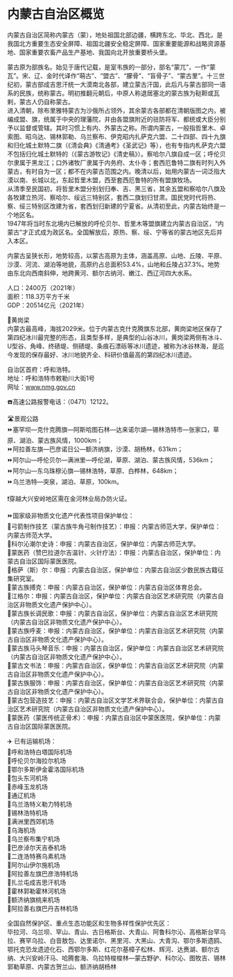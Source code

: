 # 内蒙古自治区概览  

内蒙古自治区简称内蒙古（蒙），地处祖国北部边疆，横跨东北、华北、西北，是我国北方重要生态安全屏障、祖国北疆安全稳定屏障、国家重要能源和战略资源基地、国家重要农畜产品生产基地、我国向北开放重要桥头堡。  

蒙古原为部族名。始见于唐代记载，是室韦族的一部分，部名“蒙兀”，一作“蒙瓦”。宋、辽、金时代译作“萌古”、“盟古”、“朦骨”、“盲骨子”、“蒙古里”。十三世纪初，蒙古部成吉思汗统一大漠南北各部，建立蒙古汗国，此后凡与蒙古部同一语系的民族，统称蒙古。明初推翻元朝后，中原人称退居塞北的蒙古族为鞑靼或瓦剌，蒙古人仍自称蒙古。  
进入清朝，除布里雅特蒙古为沙俄所占领外，其余蒙古各部都在清朝版图之内，被编成盟、旗，统属于中央的理藩院，并由各盟旗附近的驻防将军、都统或大臣分别予以监督或管辖。其时习惯上有内、外蒙古之称。所谓内蒙古，一般指哲里木、卓索图、昭乌达、锡林郭勒、乌兰察布、伊克昭内扎萨克六盟、二十四部、四十九旗和归化城土默特二旗（《清会典》《清通考》《圣武记》等），也有专指内札萨克六盟不包括归化城土默特的（《蒙古游牧记》《清史稿》）。察哈尔八旗自成一区；呼伦贝尔隶属于黑龙江；口外诸牧厂隶属于内务府、太仆寺；套西厄鲁特二旗有时列入外蒙古，有时自为一区；都不在内蒙古范围之内。晚清以后，始用内蒙古一词泛指大漠以南、长城以北，东起哲里木盟，西至套西厄鲁特的所有盟旗牧场。  
从清季至民国初，将哲里木盟分别划归奉、吉、黑三省，其余五盟和察哈尔八旗及各牧建立热河、察哈尔、绥远三特别区，套西二旗划归甘肃。国民党时代将热、察、绥三特别区改建为省，套西划归新建的宁夏省。从清初至此，内蒙古始终是一个地区名。  
1947年将当时东北境内已解放的呼伦贝尔、哲里木等盟旗建立内蒙古自治区，“内蒙古”才正式成为政区名。全国解放后，原热、察、绥、宁等省的蒙古地区先后并入本区。  

内蒙古呈狭长形，地势较高，以蒙古高原为主体，涵盖高原、山地、丘陵、平原、沙漠、河流、湖泊等地貌，高原约占总面积53.4%，山地和丘陵占37.3%。地势由东北向西南斜伸，地跨黄河、额尔古纳河、嫩江、西辽河四大水系。  

人口：2400万（2021年）  
面积：118.3万平方千米  
GDP：20514亿元（2021年）  

🌋黄岗梁  
内蒙古最高峰，海拔2029米。位于内蒙古克什克腾旗东北部，黄岗梁地区保存了第四纪冰川最完整的形态，且类型多样，是典型的山谷冰川，黄岗梁两侧有冰斗、U型谷、角峰、终碛堤、侧碛堤、条痕石漂砾等冰川遗迹，被称为冰谷林海，是迄今发现的保存最好、冰川地貌齐全、科研价值最高的第四纪冰川遗迹。  

自治区首府：呼和浩特。  
地址：呼和浩特市敕勒川大街1号  
网址：<a href="http://www.nmg.gov.cn" target="_blank">www.nmg.gov.cn</a>  

☎️高速公路报警电话：（0471）12122。  

🛣️景观公路  
⏩塞罕坝—克什克腾旗—阿斯哈图石林—达来诺尔湖—锡林浩特市—张家口，草原、湖泊、蒙古族风情，1000km；  
⏩阿拉善左旗—巴彦诺日公—额济纳旗，沙漠、胡杨林，631km；  
⏩阿尔山—呼伦贝尔—满洲里—呼伦湖，草原、湖泊、蒙古族风情，536km；  
⏩阿尔山—东乌珠穆沁旗—锡林浩特，草原、白桦林，648km；  
⏩乌兰浩特—突泉，湖泊、草原，100km。  

❗穿越大兴安岭地区需在金河林业局办防火证。  

⏩国家级非物质文化遗产代表性项目保护单位：  
🔸弓箭制作技艺（蒙古族牛角弓制作技艺）：申报：内蒙古师范大学，保护单位：内蒙古师范大学。  
🔸科尔沁潮尔史诗：申报：内蒙古自治区，保护单位：内蒙古师范大学。  
🔸蒙医药（赞巴拉道尔吉温针、火针疗法）：申报：内蒙古自治区，保护单位：内蒙古自治区国际蒙医医院。  
🔸格萨（斯）尔：申报：内蒙古自治区，保护单位：内蒙古自治区少数民族古籍征集研究室。  
🔸蒙古族搏克：申报：内蒙古自治区，保护单位：内蒙古自治区体育总会。  
🔸江格尔：申报：内蒙古自治区，保护单位：内蒙古自治区艺术研究院（内蒙古自治区非物质文化遗产保护中心）。  
🔸蒙古族长调民歌：申报：内蒙古自治区，保护单位：内蒙古自治区艺术研究院（内蒙古自治区非物质文化遗产保护中心）。  
🔸蒙古族呼麦：申报：内蒙古自治区，保护单位：内蒙古自治区艺术研究院（内蒙古自治区非物质文化遗产保护中心）。  
🔸蒙古族马头琴音乐：申报：内蒙古自治区，保护单位：内蒙古自治区艺术研究院（内蒙古自治区非物质文化遗产保护中心）。  
🔸蒙古文书法：申报：内蒙古自治区，保护单位：内蒙古自治区艺术研究院（内蒙古自治区非物质文化遗产保护中心）。  
🔸蒙古族服饰：申报：内蒙古自治区，保护单位：内蒙古自治区艺术研究院（内蒙古自治区非物质文化遗产保护中心）。  
🔸蒙古包营造技艺：申报：内蒙古自治区文学艺术界联合会，保护单位：内蒙古自治区艺术研究院（内蒙古自治区非物质文化遗产保护中心）。  
🔸蒙医药（蒙医传统正骨术）：申报：内蒙古自治区中蒙医医院，保护单位：内蒙古自治区国际蒙医医院。  

✈️ 已有运输机场：  
🔸呼和浩特白塔国际机场  
🔸呼伦贝尔海拉尔机场  
🔸鄂尔多斯伊金霍洛国际机场  
🔸包头东河机场  
🔸赤峰玉龙机场  
🔸通辽机场  
🔸乌兰浩特义勒力特机场  
🔸锡林浩特机场  
🔸满洲里西郊机场  
🔸乌海机场  
🔸乌兰察布集宁机场  
🔸巴彦淖尔天吉泰机场  
🔸二连浩特赛乌素机场  
🔸阿尔山伊尔施机场  
🔸阿拉善左旗巴彦浩特机场  
🔸扎兰屯成吉思汗机场  
🔸霍林郭勒霍林河机场  
🔸额济纳旗桃来机场  
🔸阿拉善右旗巴丹吉林机场  

全国自然保护区、重点生态功能区和生物多样性保护优先区：  
毕拉河、乌兰坝、罕山、青山、古日格斯台、大青山、阿鲁科尔沁、高格斯台罕乌拉、赛罕乌拉、白音敖包、达里诺尔、黑里河、大黑山、大青沟、鄂尔多斯遗鸥、鄂托克恐龙遗迹化石、西鄂尔多斯、红花尔基樟子松林、辉河、达赉湖、额尔古纳、大兴安岭汗马、哈腾套海、乌拉特梭梭林—蒙古野驴、科尔沁、图牧吉、锡林郭勒草原、内蒙古贺兰山、额济纳胡杨林  
